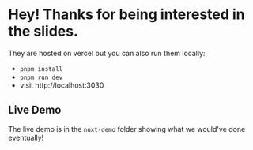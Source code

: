 # Hey! Thanks for being interested in the slides.

They are hosted on vercel but you can also run them locally:

- `pnpm install`
- `pnpm run dev`
- visit http://localhost:3030


## Live Demo

The live demo is in the `nuxt-demo` folder showing what we would've done eventually!